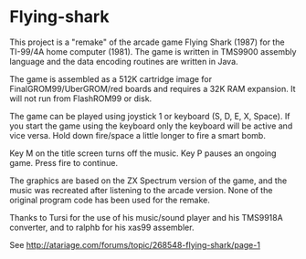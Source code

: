 # Flying-shark

This project is a "remake" of the arcade game Flying Shark (1987) for the TI-99/4A home computer (1981). The game is written in TMS9900 assembly language and the data encoding routines are written in Java.

The game is assembled as a 512K cartridge image for FinalGROM99/UberGROM/red boards and requires a 32K RAM expansion. It will not run from FlashROM99 or disk.

The game can be played using joystick 1 or keyboard (S, D, E, X, Space). If you start the game using the keyboard only the keyboard will be active and vice versa. Hold down fire/space a little longer to fire a smart bomb.

Key M on the title screen turns off the music. Key P pauses an ongoing game. Press fire to continue.

The graphics are based on the ZX Spectrum version of the game, and the music was  recreated after listening to the arcade version. None of the original program code has been used for the remake.

Thanks to Tursi for the use of his music/sound player and his TMS9918A converter, and to ralphb for his xas99 assembler.

See http://atariage.com/forums/topic/268548-flying-shark/page-1